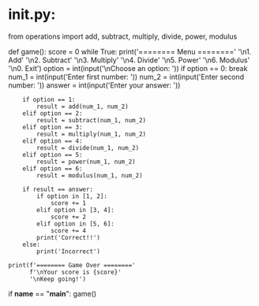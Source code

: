 # init.py:

from operations import add, subtract, multiply, divide, power, modulus

def game():
    score = 0
    while True:
        print('======== Menu ========'
              '\n1. Add'
              '\n2. Subtract'
              '\n3. Multiply'
              '\n4. Divide'
              '\n5. Power'
              '\n6. Modulus'
              '\n0. Exit')
        option = int(input('\nChoose an option: '))
        if option == 0:
            break
        num_1 = int(input('Enter first number: '))
        num_2 = int(input('Enter second number: '))
        answer = int(input('Enter your answer: '))

        if option == 1:
            result = add(num_1, num_2)
        elif option == 2:
            result = subtract(num_1, num_2)
        elif option == 3:
            result = multiply(num_1, num_2)
        elif option == 4:
            result = divide(num_1, num_2)
        elif option == 5:
            result = power(num_1, num_2)
        elif option == 6:
            result = modulus(num_1, num_2)

        if result == answer:
            if option in [1, 2]:
                score += 1
            elif option in [3, 4]:
                score += 2
            elif option in [5, 6]:
                score += 4
            print('Correct!!')
        else:
            print('Incorrect')

    print(f'======== Game Over ========'
          f'\nYour score is {score}'
          '\nKeep going!')

if __name__ == "__main__":
    game()


